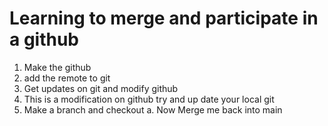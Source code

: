 # Learning to merge and participate in a github
1. Make the github
2. add the remote to git
3. Get updates on git and modify github
4. This is a modification on github try and up date your local git
5. Make a branch and checkout
    a. Now Merge me back into main